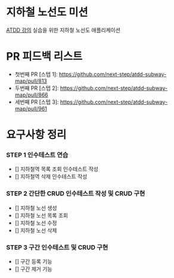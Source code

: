# 지하철 노선도 미션
[ATDD 강의](https://edu.nextstep.camp/c/R89PYi5H) 실습을 위한 지하철 노선도 애플리케이션

# PR 피드백 리스트
- 첫번째 PR [스텝 1]: https://github.com/next-step/atdd-subway-map/pull/813
- 두번째 PR [스텝 2]: https://github.com/next-step/atdd-subway-map/pull/866
- 세번째 PR [스텝 3]: https://github.com/next-step/atdd-subway-map/pull/961


# 요구사항 정리

### STEP 1 인수테스트 연습
- [] 지하철역 목록 조회 인수테스트 작성
- [] 지하철역 삭제      인수테스트 작성
### STEP 2 간단한 CRUD 인수테스트 작성 및 CRUD 구현
- [] 지하철 노선 생성
- [] 지하철 노선 목록 조회
- [] 지하철 노선 수정
- [] 지하철 노선 삭제
### STEP 3 구간 인수테스트 및 CRUD 구현
- [] 구간 등록 기능
- [] 구간 제거 기능
